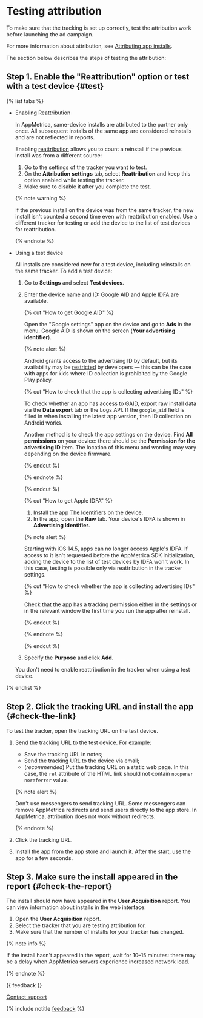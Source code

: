 # Testing attribution

To make sure that the tracking is set up correctly, test the attribution work before launching the ad campaign.

For more information about attribution, see [Attributing app installs](policy.md).

The section below describes the steps of testing the attribution:

## Step 1. Enable the "Reattribution" option or test with a test device {#test}

{% list tabs %}

- Enabling Reattribution

   In AppMetrica, same-device installs are attributed to the partner only once. All subsequent installs of the same app are considered reinstalls and are not reflected in reports.

   Enabling [reattribution](https://appmetrica.yandex.ru/docs/en/mobile-tracking/policy#reattribute) allows you to count a reinstall if the previous install was from a different source:

   1. Go to the settings of the tracker you want to test.
   2. On the **Attribution settings** tab, select **Reattribution** and keep this option enabled while testing the tracker.
   3. Make sure to disable it after you complete the test.

   {% note warning %}

   If the previous install on the device was from the same tracker, the new install isn't counted a second time even with reattribution enabled. Use a different tracker for testing or add the device to the list of test devices for reattribution.

   {% endnote %}

- Using a test device

   All installs are considered new for a test device, including reinstalls on the same tracker. To add a test device:

   1. Go to **Settings** and select **Test devices**.
   2. Enter the device name and ID: Google AID and Apple IDFA are available.

      {% cut "How to get Google AID" %}

      Open the "Google settings" app on the device and go to **Ads** in the menu. Google AID is shown on the screen (**Your advertising identifier**).

      {% note alert %}

      Android grants access to the advertising ID by default, but its availability may be [restricted](https://appmetrica.yandex.ru/docs/en/sdk/android/get-ad-id) by developers — this can be the case with apps for kids where ID collection is prohibited by the Google Play policy.

      {% cut "How to check that the app is collecting advertising IDs" %}

      To check whether an app has access to GAID, export raw install data via the **Data export** tab or the Logs API. If the `google_aid` field is filled in when installing the latest app version, then ID collection on Android works.

      Another method is to check the app settings on the device. Find **All permissions** on your device: there should be the **Permission for the advertising ID** item. The location of this menu and wording may vary depending on the device firmware.

      {% endcut %}

      {% endnote %}

      {% endcut %}

      {% cut "How to get Apple IDFA" %}

      1. Install the app [The Identifiers](https://itunes.apple.com/us/app/the-identifiers/id564618183) on the device.
      2. In the app, open the **Raw** tab. Your device's IDFA is shown in **Advertising Identifier**.

      {% note alert %}

      Starting with iOS 14.5, apps can no longer access Apple's IDFA. If access to it isn't requested before the AppMetrica SDK initialization, adding the device to the list of test devices by IDFA won't work. In this case, testing is possible only via reattribution in the tracker settings.

      {% cut "How to check whether the app is collecting advertising IDs" %}

      Check that the app has a tracking permission either in the settings or in the relevant window the first time you run the app after reinstall.

      {% endcut %}

      {% endnote %}

      {% endcut %}

   3. Specify the **Purpose** and click **Add**.

   You don't need to enable reattribution in the tracker when using a test device.

{% endlist %}

## Step 2. Click the tracking URL and install the app {#check-the-link}

To test the tracker, open the tracking URL on the test device.

1. Send the tracking URL to the test device. For example:
   - Save the tracking URL in notes;
   - Send the tracking URL to the device via email;
   - (_recommended_) Put the tracking URL on a static web page. In this case, the `rel` attribute of the HTML link should not contain `noopener noreferrer` value.

   {% note alert %}

   Don't use messengers to send tracking URL. Some messengers can remove AppMetrica redirects and send users directly to the app store. In AppMetrica, attribution does not work without redirects.

   {% endnote %}

2. Click the tracking URL.
3. Install the app from the app store and launch it. After the start, use the app for a few seconds.

## Step 3. Make sure the install appeared in the report {#check-the-report}

The install should now have appeared in the **User Acquisition** report. You can view information about installs in the web interface:

1. Open the **User Acquisition** report.
2. Select the tracker that you are testing attribution for.
3. Make sure that the number of installs for your tracker has changed.

{% note info %}

If the install hasn't appeared in the report, wait for 10–15 minutes: there may be a delay when AppMetrica servers experience increased network load.

{% endnote %}

{{ feedback }}

<a href="../troubleshooting/feedback-new">
  <span class="button">Contact support</span>
</a>

{% include notitle [feedback](../_includes/feedback-button.md) %}
